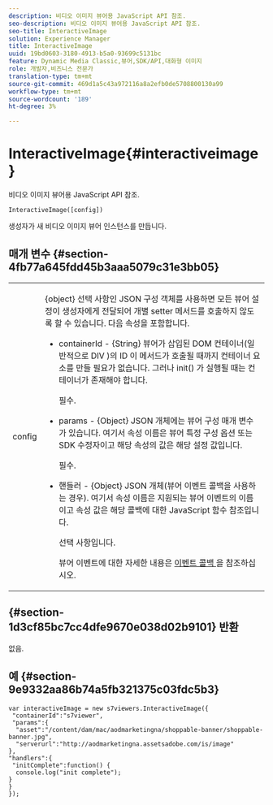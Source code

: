```yaml
---
description: 비디오 이미지 뷰어용 JavaScript API 참조.
seo-description: 비디오 이미지 뷰어용 JavaScript API 참조.
seo-title: InteractiveImage
solution: Experience Manager
title: InteractiveImage
uuid: 19bd0603-3180-4913-b5a0-93699c5131bc
feature: Dynamic Media Classic,뷰어,SDK/API,대화형 이미지
role: 개발자,비즈니스 전문가
translation-type: tm+mt
source-git-commit: 469d1a5c43a972116a8a2efb0de5708800130a99
workflow-type: tm+mt
source-wordcount: '189'
ht-degree: 3%

---
```



# InteractiveImage{#interactiveimage}

비디오 이미지 뷰어용 JavaScript API 참조.

`InteractiveImage([config])`

생성자가 새 비디오 이미지 뷰어 인스턴스를 만듭니다.

## 매개 변수 {#section-4fb77a645fdd45b3aaa5079c31e3bb05}

<table id="table_896DFF34A68A403DB93A6D597461A573"> 
 <tbody> 
  <tr> 
   <td colname="col1"> <p> <span class="codeph"> <span class="varname"> config  </span> </span> </p> </td> 
   <td colname="col2"> <p> <span class="codeph"> {object}  </span> 선택 사항인 JSON 구성 객체를 사용하면 모든 뷰어 설정이 생성자에게 전달되어 개별 setter 메서드를 호출하지 않도록 할 수 있습니다. 다음 속성을 포함합니다. </p> <p> 
     <ul id="ul_789DBD5B72ED4C80B685455B0D59494D"> 
      <li id="li_28FDCB53E4AD4097A51F21B876C18FB1"> <p> <span class="codeph"> containerId  </span> -  <span class="codeph"> {String}  </span> 뷰어가 삽입된 DOM 컨테이너(일반적으로  <span class="codeph"> DIV </span>)의 ID 이 메서드가 호출될 때까지 컨테이너 요소를 만들 필요가 없습니다. 그러나 <span class="codeph"> init() </span>가 실행될 때는 컨테이너가 존재해야 합니다. </p> <p>필수. </p> </li> 
      <li id="li_FDE00392DC1544ABBDD75F81EF814EF2"> <p> <span class="codeph"> params  </span> -  <span class="codeph"> {Object}  </span> JSON 개체에는 뷰어 구성 매개 변수가 있습니다. 여기서 속성 이름은 뷰어 특정 구성 옵션 또는 SDK 수정자이고 해당 속성의 값은 해당 설정 값입니다. </p> <p>필수. </p> </li> 
      <li id="li_C534D5091CDA4717BCC48E3EBBF09AB8"> <p> <span class="codeph"> 핸들러  </span> -  <span class="codeph"> {Object}  </span> JSON 개체(뷰어 이벤트 콜백을 사용하는 경우). 여기서 속성 이름은 지원되는 뷰어 이벤트의 이름이고 속성 값은 해당 콜백에 대한 JavaScript 함수 참조입니다. </p> <p>선택 사항입니다. </p> <p>뷰어 이벤트에 대한 자세한 내용은 <a href="../../../c-html5-aem-asset-viewers/c-html5-aem-interactive-images/c-html5-aem-interactive-image-event-callbacks.md#concept-66d5996f2b1b44cab3d5264cda5c50cd" format="dita" scope="local"> 이벤트 콜백 </a>을 참조하십시오. </p> </li> 
     </ul> </p> </td> 
  </tr> 
 </tbody> 
</table>

## {#section-1d3cf85bc7cc4dfe9670e038d02b9101} 반환

없음.

## 예 {#section-9e9332aa86b74a5fb321375c03fdc5b3}

```
var interactiveImage = new s7viewers.InteractiveImage({ 
 "containerId":"s7viewer", 
 "params":{ 
  "asset":"/content/dam/mac/aodmarketingna/shoppable-banner/shoppable-banner.jpg", 
  "serverurl":"http://aodmarketingna.assetsadobe.com/is/image" 
}, 
"handlers":{ 
 "initComplete":function() { 
  console.log("init complete"); 
} 
} 
});
```

